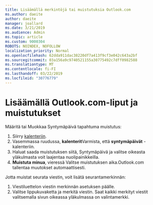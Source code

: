 ```yaml
---
title: Lisäämällä merkintöjä tai muistutuksia Outlook.com
ms.author: daeite
author: daeite
manager: joallard
ms.date: 3/21/2019
ms.audience: Admin
ms.topic: article
ms.custom: 9000304
ROBOTS: NOINDEX, NOFOLLOW
localization_priority: Normal
ms.openlocfilehash: 62dda911dac38220df7a413f9cf3e042c643a2bf
ms.sourcegitcommit: 03a156a9c9740521155a30775492c7dff0982588
ms.translationtype: MT
ms.contentlocale: fi-FI
ms.lasthandoff: 03/22/2019
ms.locfileid: "30776779"
---
```

# <a name="adding-flags-and-reminders-in-outlookcom"></a>Lisäämällä Outlook.com-liput ja muistutukset

Määritä tai Muokkaa Syntymäpäivä tapahtuma muistutus:

1. Siirry [kalenteriin](https://outlook.live.com/calendar/).
1. Vasemmassa ruudussa, **kalenterit**Varmista, että **syntymäpäivät** -kalenteriin.
1. Haluat saada muistutuksen siitä, Syntymäpäivä ja valitse oikeasta yläkulmasta voit laajentaa nuolipainikkeilla.
1. **Muistuta minua**, vieressä Valitse muistutuksen aika.Outlook.com tallentaa muutokset automaattisesti.

Jotta muistat seurata viestin, voit lisätä seurantamerkinnän:

1. Viestiluettelon viestin merkinnän asetuksen päälle.
1. Valitse lippukuvaketta ja merkitä viestin. Saat kaikki merkityt viestit valitsemalla sivun oikeassa yläkulmassa on valintamerkki.